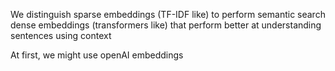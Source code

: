 We distinguish 
    sparse embeddings (TF-IDF like) to perform semantic search
    dense embeddings (transformers like) that perform better at understanding sentences using context
    
At first, we might use openAI embeddings